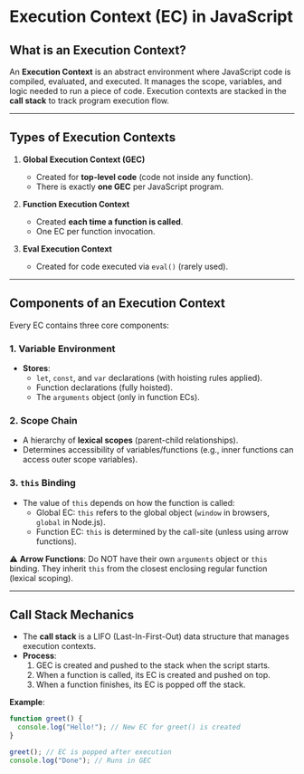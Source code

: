 # Execution Context (EC) in JavaScript

## What is an Execution Context?
An **Execution Context** is an abstract environment where JavaScript code is compiled, evaluated, and executed. It manages the scope, variables, and logic needed to run a piece of code. Execution contexts are stacked in the **call stack** to track program execution flow.

---

## Types of Execution Contexts
1. **Global Execution Context (GEC)**  
   - Created for **top-level code** (code not inside any function).  
   - There is exactly **one GEC** per JavaScript program.  

2. **Function Execution Context**  
   - Created **each time a function is called**.  
   - One EC per function invocation.  

3. **Eval Execution Context**  
   - Created for code executed via `eval()` (rarely used).  

---

## Components of an Execution Context
Every EC contains three core components:

### 1. Variable Environment
- **Stores**:  
  - `let`, `const`, and `var` declarations (with hoisting rules applied).  
  - Function declarations (fully hoisted).  
  - The `arguments` object (only in function ECs).  

### 2. Scope Chain
- A hierarchy of **lexical scopes** (parent-child relationships).  
- Determines accessibility of variables/functions (e.g., inner functions can access outer scope variables).  

### 3. `this` Binding
- The value of `this` depends on how the function is called:  
  - Global EC: `this` refers to the global object (`window` in browsers, `global` in Node.js).  
  - Function EC: `this` is determined by the call-site (unless using arrow functions).  

⚠️ **Arrow Functions**: Do NOT have their own `arguments` object or `this` binding. They inherit `this` from the closest enclosing regular function (lexical scoping).

---

## Call Stack Mechanics
- The **call stack** is a LIFO (Last-In-First-Out) data structure that manages execution contexts.  
- **Process**:  
  1. GEC is created and pushed to the stack when the script starts.  
  2. When a function is called, its EC is created and pushed on top.  
  3. When a function finishes, its EC is popped off the stack.  

**Example**:  
```javascript
function greet() {
  console.log("Hello!"); // New EC for greet() is created
}

greet(); // EC is popped after execution
console.log("Done"); // Runs in GEC